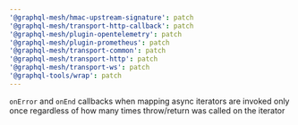 ```yaml
---
'@graphql-mesh/hmac-upstream-signature': patch
'@graphql-mesh/transport-http-callback': patch
'@graphql-mesh/plugin-opentelemetry': patch
'@graphql-mesh/plugin-prometheus': patch
'@graphql-mesh/transport-common': patch
'@graphql-mesh/transport-http': patch
'@graphql-mesh/transport-ws': patch
'@graphql-tools/wrap': patch
---
```


`onError` and `onEnd` callbacks when mapping async iterators are invoked only once regardless of how many times throw/return was called on the iterator
